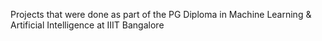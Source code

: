 Projects that were done as part of the PG Diploma in Machine Learning & Artificial Intelligence at IIIT Bangalore

